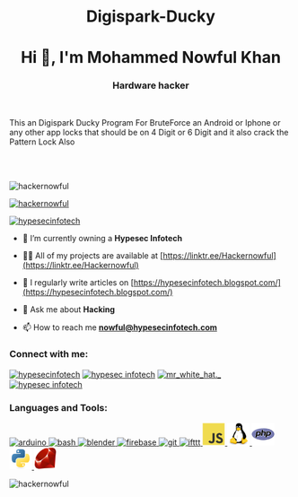 <h1 align="center">Digispark-Ducky</h1>

<h1 align="center">Hi 👋, I'm Mohammed Nowful Khan</h1>
<h3 align="center">Hardware hacker</h3>
<br>

This an Digispark Ducky Program For BruteForce an Android or Iphone or any other app locks that should be on 4 Digit or 6 Digit and it also crack the Pattern Lock Also

<br>
<br>
<p align="left"> <img src="https://komarev.com/ghpvc/?username=hackernowful&label=Profile%20views&color=0e75b6&style=flat" alt="hackernowful" /> </p>

<p align="left"> <a href="https://github.com/ryo-ma/github-profile-trophy"><img src="https://github-profile-trophy.vercel.app/?username=hackernowful" alt="hackernowful" /></a> </p>

<p align="left"> <a href="https://twitter.com/hypesecinfotech" target="blank"><img src="https://img.shields.io/twitter/follow/hypesecinfotech?logo=twitter&style=for-the-badge" alt="hypesecinfotech" /></a> </p>

- 🔭 I’m currently owning a **Hypesec Infotech**

- 👨‍💻 All of my projects are available at [https://linktr.ee/Hackernowful](https://linktr.ee/Hackernowful)

- 📝 I regularly write articles on [https://hypesecinfotech.blogspot.com/](https://hypesecinfotech.blogspot.com/)

- 💬 Ask me about **Hacking**

- 📫 How to reach me **nowful@hypesecinfotech.com**

<h3 align="left">Connect with me:</h3>
<p align="left">
<a href="https://twitter.com/hypesecinfotech" target="blank"><img align="center" src="https://raw.githubusercontent.com/rahuldkjain/github-profile-readme-generator/master/src/images/icons/Social/twitter.svg" alt="hypesecinfotech" height="30" width="40" /></a>
<a href="https://linkedin.com/in/hypesec infotech" target="blank"><img align="center" src="https://raw.githubusercontent.com/rahuldkjain/github-profile-readme-generator/master/src/images/icons/Social/linked-in-alt.svg" alt="hypesec infotech" height="30" width="40" /></a>
<a href="https://instagram.com/mr_white_hat._" target="blank"><img align="center" src="https://raw.githubusercontent.com/rahuldkjain/github-profile-readme-generator/master/src/images/icons/Social/instagram.svg" alt="mr_white_hat._" height="30" width="40" /></a>
<a href="https://www.youtube.com/c/hypesec infotech" target="blank"><img align="center" src="https://raw.githubusercontent.com/rahuldkjain/github-profile-readme-generator/master/src/images/icons/Social/youtube.svg" alt="hypesec infotech" height="30" width="40" /></a>
</p>

<h3 align="left">Languages and Tools:</h3>
<p align="left"> <a href="https://www.arduino.cc/" target="_blank" rel="noreferrer"> <img src="https://cdn.worldvectorlogo.com/logos/arduino-1.svg" alt="arduino" width="40" height="40"/> </a> <a href="https://www.gnu.org/software/bash/" target="_blank" rel="noreferrer"> <img src="https://www.vectorlogo.zone/logos/gnu_bash/gnu_bash-icon.svg" alt="bash" width="40" height="40"/> </a> <a href="https://www.blender.org/" target="_blank" rel="noreferrer"> <img src="https://download.blender.org/branding/community/blender_community_badge_white.svg" alt="blender" width="40" height="40"/> </a> <a href="https://firebase.google.com/" target="_blank" rel="noreferrer"> <img src="https://www.vectorlogo.zone/logos/firebase/firebase-icon.svg" alt="firebase" width="40" height="40"/> </a> <a href="https://git-scm.com/" target="_blank" rel="noreferrer"> <img src="https://www.vectorlogo.zone/logos/git-scm/git-scm-icon.svg" alt="git" width="40" height="40"/> </a> <a href="https://ifttt.com/" target="_blank" rel="noreferrer"> <img src="https://www.vectorlogo.zone/logos/ifttt/ifttt-ar21.svg" alt="ifttt" width="40" height="40"/> </a> <a href="https://developer.mozilla.org/en-US/docs/Web/JavaScript" target="_blank" rel="noreferrer"> <img src="https://raw.githubusercontent.com/devicons/devicon/master/icons/javascript/javascript-original.svg" alt="javascript" width="40" height="40"/> </a> <a href="https://www.linux.org/" target="_blank" rel="noreferrer"> <img src="https://raw.githubusercontent.com/devicons/devicon/master/icons/linux/linux-original.svg" alt="linux" width="40" height="40"/> </a> <a href="https://www.php.net" target="_blank" rel="noreferrer"> <img src="https://raw.githubusercontent.com/devicons/devicon/master/icons/php/php-original.svg" alt="php" width="40" height="40"/> </a> <a href="https://www.python.org" target="_blank" rel="noreferrer"> <img src="https://raw.githubusercontent.com/devicons/devicon/master/icons/python/python-original.svg" alt="python" width="40" height="40"/> </a> <a href="https://www.ruby-lang.org/en/" target="_blank" rel="noreferrer"> <img src="https://raw.githubusercontent.com/devicons/devicon/master/icons/ruby/ruby-original.svg" alt="ruby" width="40" height="40"/> </a> </p>

<p><img align="left" src="https://github-readme-stats.vercel.app/api/top-langs?username=hackernowful&show_icons=true&locale=en&layout=compact" alt="hackernowful" /></p>
